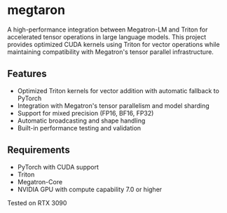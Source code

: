 # megtaron

A high-performance integration between Megatron-LM and Triton for accelerated tensor operations in large language models. This project provides optimized CUDA kernels using Triton for vector operations while maintaining compatibility with Megatron's tensor parallel infrastructure.

## Features
- Optimized Triton kernels for vector addition with automatic fallback to PyTorch
- Integration with Megatron's tensor parallelism and model sharding
- Support for mixed precision (FP16, BF16, FP32)
- Automatic broadcasting and shape handling
- Built-in performance testing and validation

## Requirements
- PyTorch with CUDA support
- Triton
- Megatron-Core
- NVIDIA GPU with compute capability 7.0 or higher

Tested on RTX 3090